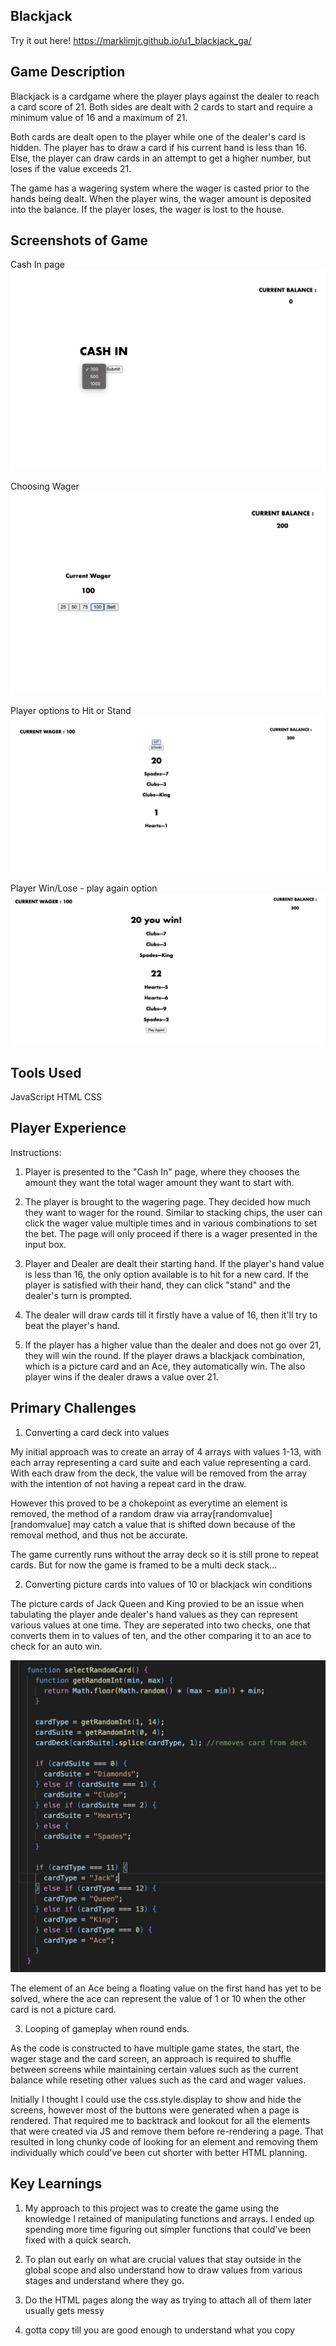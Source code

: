 ## Blackjack

Try it out here!
https://marklimjr.github.io/u1_blackjack_ga/

## Game Description

Blackjack is a cardgame where the player plays against the dealer to reach a card score of 21. Both sides are dealt with 2 cards to start and require a minimum value of 16 and a maximum of 21.

Both cards are dealt open to the player while one of the dealer's card is hidden. The player has to draw a card if his current hand is less than 16. Else, the player can draw cards in an attempt to get a higher number, but loses if the value exceeds 21.

The game has a wagering system where the wager is casted prior to the hands being dealt. When the player wins, the wager amount is deposited into the balance. If the player loses, the wager is lost to the house.

## Screenshots of Game

Cash In page
![](20230223153635.png)

Choosing Wager
![](20230223153900.png)

Player options to Hit or Stand
![](20230223153955.png)

Player Win/Lose - play again option
![](20230223154104.png)

## Tools Used

JavaScript
HTML
CSS

## Player Experience

Instructions:

1. Player is presented to the "Cash In" page, where they chooses the amount they want the total wager amount they want to start with.

2. The player is brought to the wagering page. They decided how much they want to wager for the round. Similar to stacking chips, the user can click the wager value multiple times and in various combinations to set the bet. The page will only proceed if there is a wager presented in the input box.

3. Player and Dealer are dealt their starting hand. If the player's hand value is less than 16, the only option available is to hit for a new card. If the player is satisfied with their hand, they can click "stand" and the dealer's turn is prompted.

4. The dealer will draw cards till it firstly have a value of 16, then it'll try to beat the player's hand.

5. If the player has a higher value than the dealer and does not go over 21, they will win the round. If the player draws a blackjack combination, which is a picture card and an Ace, they automatically win. The also player wins if the dealer draws a value over 21.

## Primary Challenges

1. Converting a card deck into values

My initial approach was to create an array of 4 arrays with values 1-13, with each array representing a card suite and each value representing a card. With each draw from the deck, the value will be removed from the array with the intention of not having a repeat card in the draw.

However this proved to be a chokepoint as everytime an element is removed, the method of a random draw via array[randomvalue][randomvalue] may catch a value that is shifted down because of the removal method, and thus not be accurate.

The game currently runs without the array deck so it is still prone to repeat cards. But for now the game is framed to be a multi deck stack...

2. Converting picture cards into values of 10 or blackjack win conditions

The picture cards of Jack Queen and King provied to be an issue when tabulating the player ande dealer's hand values as they can represent various values at one time. They are seperated into two checks, one that converts them in to values of ten, and the other comparing it to an ace to check for an auto win.

![](20230223161553.png)

The element of an Ace being a floating value on the first hand has yet to be solved, where the ace can represent the value of 1 or 10 when the other card is not a picture card.

3. Looping of gameplay when round ends.

As the code is constructed to have multiple game states, the start, the wager stage and the card screen, an approach is required to shuffle between screens while maintaining certain values such as the current balance while reseting other values such as the card and wager values.

Initially I thought I could use the css.style.display to show and hide the screens, however most of the buttons were generated when a page is rendered. That required me to backtrack and lookout for all the elements that were created via JS and remove them before re-rendering a page. That resulted in long chunky code of looking for an element and removing them individually which could've been cut shorter with better HTML planning.

## Key Learnings

1. My approach to this project was to create the game using the knowledge I retained of manipulating functions and arrays. I ended up spending more time figuring out simpler functions that could've been fixed with a quick search.

2. To plan out early on what are crucial values that stay outside in the global scope and also understand how to draw values from various stages and understand where they go.

3. Do the HTML pages along the way as trying to attach all of them later usually gets messy

4. gotta copy till you are good enough to understand what you copy

